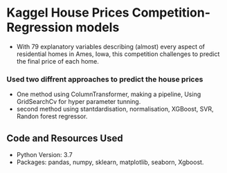 # Kaggel House Prices Competition- Regression models
* With 79 explanatory variables describing (almost) every aspect of residential homes in Ames, Iowa, this competition challenges to predict the final price of each home.
### Used two diffrent approaches to predict the house prices
* One method using ColumnTransformer, making a pipeline, Using GridSearchCv for hyper parameter tunning.
* second method using stantdardisation, normalisation, XGBoost, SVR, Randon forest regressor.

## Code and Resources Used
* Python Version: 3.7
* Packages: pandas, numpy, sklearn, matplotlib, seaborn, Xgboost.
